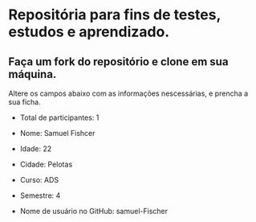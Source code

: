 # Repositória para fins de testes, estudos e aprendizado.

## Faça um fork do repositório e clone em sua máquina.
Altere os campos abaixo com as informações nescessárias, e prencha a sua ficha.

* Total de participantes: 1


* Nome: Samuel Fishcer
* Idade: 22
* Cidade: Pelotas
* Curso: ADS
* Semestre: 4
* Nome de usuário no GitHub: samuel-Fischer

